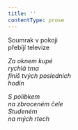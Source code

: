 ```yaml
---
title: ''
contentType: prose
---
```


  

Soumrak v pokoji  
přebíjí televize

_Za oknem kupé  
rychlá tma  
finiš tvých posledních  
hodin_

_S polibkem  
na zbroceném čele  
Studeném  
na mých rtech_
